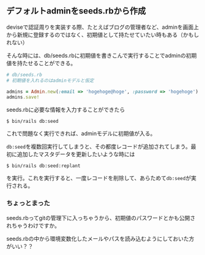 ## デフォルトadminをseeds.rbから作成

deviseで認証周りを実装する際、たとえばブログの管理者など、adminを画面上から新規に登録するのではなく、初期値として持たせていたい時もある（かもしれない）

そんな時には、db/seeds.rbに初期値を書きこんで実行することでadminの初期値を持たせることができる。

``` rb
# db/seeds.rb
# 初期値を入れるのはadminモデルと仮定

admins = Admin.new(:email => 'hogehoge@hoge', :password => 'hogehoge')
admins.save!
```

seeds.rbに必要な情報を入力することができたら

```
$ bin/rails db:seed
```

これで問題なく実行できれば、adminモデルに初期値が入る。

`db:seed`を複数回実行してしまうと、その都度レコードが追加されてしまう。最初に追加したマスタデータを更新したいような時には

```
$ bin/rails db:seed:replant
```
を実行。これを実行すると、一度レコードを削除して、あらためて`db:seed`が実行される。

### ちょっとまった

seeds.rbってgitの管理下に入っちゃうから、初期値のパスワードとかも公開されちゃうわけですか。

seeds.rbの中から環境変数化したメールやパスを読み込むようにしておいた方がいい？？
